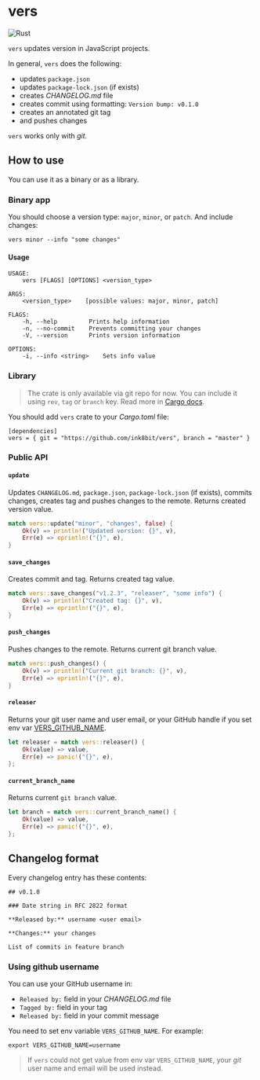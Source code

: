 # vers

![Rust](https://github.com/ink8bit/vers/workflows/Rust/badge.svg)

`vers` updates version in JavaScript projects.

In general, `vers` does the following:

- updates `package.json`
- updates `package-lock.json` (if exists)
- creates _CHANGELOG.md_ file
- creates commit using formatting: `Version bump: v0.1.0`
- creates an annotated git tag
- and pushes changes

`vers` works only with _git_.

## How to use

You can use it as a binary or as a library.

### Binary app

You should choose a version type: `major`, `minor`, or `patch`. And include changes:

```console
vers minor --info "some changes"
```

#### Usage

```console
USAGE:
    vers [FLAGS] [OPTIONS] <version_type>

ARGS:
    <version_type>    [possible values: major, minor, patch]

FLAGS:
    -h, --help         Prints help information
    -n, --no-commit    Prevents committing your changes
    -V, --version      Prints version information

OPTIONS:
    -i, --info <string>    Sets info value
```

### Library

> The crate is only available via git repo for now. You can include it using `rev`, `tag` or `branch` key. Read more in [Cargo docs](https://doc.rust-lang.org/cargo/reference/specifying-dependencies.html#specifying-dependencies-from-git-repositories).

You should add `vers` crate to your _Cargo.toml_ file:

```console
[dependencies]
vers = { git = "https://github.com/ink8bit/vers", branch = "master" }
```

### Public API

#### `update`

Updates `CHANGELOG.md`, `package.json`, `package-lock.json` (if exists), commits changes, creates tag and pushes changes to the remote. Returns created version value.

```rust
match vers::update("minor", "changes", false) {
    Ok(v) => println!("Updated version: {}", v),
    Err(e) => eprintln!("{}", e),
}
```

#### `save_changes`

Creates commit and tag. Returns created tag value.

```rust
match vers::save_changes("v1.2.3", "releaser", "some info") {
    Ok(v) => println!("Created tag: {}", v),
    Err(e) => eprintln!("{}", e),
}
```

#### `push_changes`

Pushes changes to the remote. Returns current git branch value.

```rust
match vers::push_changes() {
    Ok(v) => println!("Current git branch: {}", v),
    Err(e) => eprintln!("{}", e),
}
```

#### `releaser`

Returns your git user name and user email, or your GitHub handle if you set env var [VERS_GITHUB_NAME](#using-github-username).

```rust
let releaser = match vers::releaser() {
    Ok(value) => value,
    Err(e) => panic!("{}", e),
};
```

#### `current_branch_name`

Returns current `git branch` value.

```rust
let branch = match vers::current_branch_name() {
    Ok(value) => value,
    Err(e) => panic!("{}", e),
};
```

## Changelog format

Every changelog entry has these contents:

```console
## v0.1.0

### Date string in RFC 2822 format

**Released by:** username <user email>

**Changes:** your changes

List of commits in feature branch
```

### Using github username

You can use your GitHub username in:

- `Released by:` field in your _CHANGELOG.md_ file
- `Tagged by:` field in your tag
- `Released by:` field in your commit message

You need to set env variable `VERS_GITHUB_NAME`. For example:

```console
export VERS_GITHUB_NAME=username
```

> If `vers` could not get value from env var `VERS_GITHUB_NAME`, your _git_ user name and email will be used instead.
